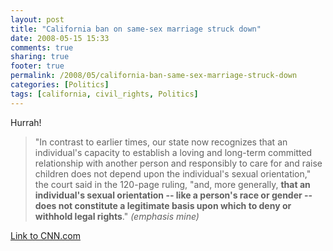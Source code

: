 ```yaml
---
layout: post
title: "California ban on same-sex marriage struck down"
date: 2008-05-15 15:33
comments: true
sharing: true
footer: true
permalink: /2008/05/california-ban-same-sex-marriage-struck-down
categories: [Politics]
tags: [california, civil_rights, Politics]
---
```

Hurrah!

<blockquote>"In contrast to earlier times, our state now recognizes that an individual's capacity to establish a loving and long-term committed relationship with another person and responsibly to care for and raise children does not depend upon the individual's sexual orientation," the court said in the 120-page ruling, "and, more generally, <strong>that an individual's sexual orientation -- like a person's race or gender -- does not constitute a legitimate basis upon which to deny or withhold legal rights</strong>." <em>(emphasis mine)</em></blockquote>
<a href="http://www.cnn.com/2008/US/05/15/same.sex.marriage/index.html">Link to CNN.com</a>